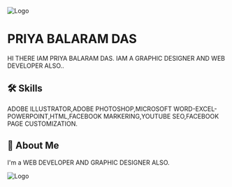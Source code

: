 ![Logo](https://scontent.fcgp7-1.fna.fbcdn.net/v/t39.30808-6/526444752_1499792034512317_1437936744307380539_n.jpg?_nc_cat=109&ccb=1-7&_nc_sid=6ee11a&_nc_ohc=r0r8pr9wxcEQ7kNvwFm3AJA&_nc_oc=AdnwvttWi9O9ADszzMCWsGDH_gINLJeZro5Cy_AXoULKBkwsbe4QrvHnJxKgJu93_0Y&_nc_zt=23&_nc_ht=scontent.fcgp7-1.fna&_nc_gid=SPjDAo_Gsbgq5G5MRENAsw&oh=00_AfWKWyJeBFSqPEA3dFwSU0al2e7ilyQqz4g__HV0ZDLdTg&oe=689BD7DF)
# PRIYA BALARAM DAS

HI THERE 
IAM PRIYA BALARAM DAS.
IAM A GRAPHIC DESIGNER AND WEB DEVELOPER ALSO..


## 🛠 Skills
ADOBE ILLUSTRATOR,ADOBE PHOTOSHOP,MICROSOFT WORD-EXCEL-POWERPOINT,HTML,FACEBOOK MARKERING,YOUTUBE SEO,FACEBOOK PAGE CUSTOMIZATION.


## 🚀 About Me
I'm a WEB DEVELOPER AND GRAPHIC DESIGNER ALSO.


![Logo](https://scontent.fcgp7-1.fna.fbcdn.net/v/t39.30808-6/472188945_122108095190702218_5612400341505197632_n.jpg?stp=dst-jpg_s960x960_tt6&_nc_cat=108&ccb=1-7&_nc_sid=cc71e4&_nc_ohc=QNpENQNFZW0Q7kNvwFkIeaZ&_nc_oc=Admx8PVlNXN7-I7P2rSgfx0IvLN3_72FHZE2G7WXjARcIuh2ofJ3hCjelllQ0je5-7Y&_nc_zt=23&_nc_ht=scontent.fcgp7-1.fna&_nc_gid=L6vJkK5WclIPFzG0p9XU5w&oh=00_AfXEACZZjxatT2Stg5eGaQ8xUtoNOE8VqxyMSw8JT7793w&oe=689BDC37)

